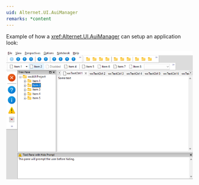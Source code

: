 ```yaml
---
uid: Alternet.UI.AuiManager
remarks: *content
---
```


Example of how a <xref:Alternet.UI.AuiManager> can setup an application look:

![AuiManager](images/auimanager.png)
